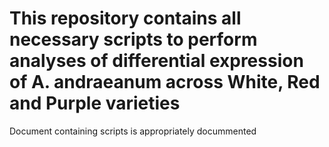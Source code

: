 # This repository contains all necessary scripts to perform analyses of differential expression of A. andraeanum across White, Red and Purple varieties

Document containing scripts is appropriately docummented
